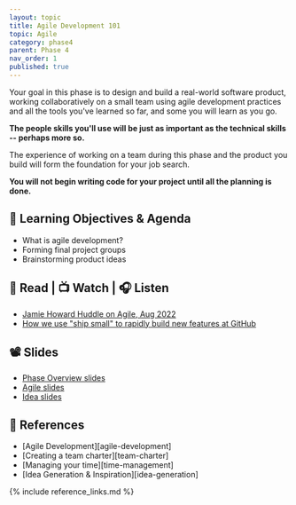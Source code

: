 ```yaml
---
layout: topic
title: Agile Development 101
topic: Agile
category: phase4
parent: Phase 4
nav_order: 1
published: true
---
```


Your goal in this phase is to design and build a real-world software product, working collaboratively on a small team using agile development practices and all the tools you've learned so far, and some you will learn as you go.

**The people skills you'll use will be just as important as the technical skills -- perhaps more so.**

The experience of working on a team during this phase and the product you build will form the foundation for your job search.

**You will not begin writing code for your project until all the planning is done.**

## 🎯 Learning Objectives & Agenda

- What is agile development?
- Forming final project groups
- Brainstorming product ideas

## 📖 Read | 📺 Watch | 🎧 Listen

- [Jamie Howard Huddle on Agile, Aug 2022](https://drive.google.com/file/d/1g4J7ncUspw2qh6D2yW0NsG5tISYZCPfM/view?usp=share_link)
- [How we use "ship small" to rapidly build new features at GitHub](https://dev.to/mscccc/how-we-use-ship-small-to-rapidly-build-new-features-at-github-5cl9)

## 📽️ Slides

- [Phase Overview slides](https://drive.google.com/file/d/12mWBm_sjzHJctFRV39vbJgvyY6OhYVAU/view?usp=share_link)
- [Agile slides](https://drive.google.com/file/d/11FdKfcBitBjs7R6Tqkug7oTn9NWdCltQ/view?usp=share_link)
- [Idea slides](https://drive.google.com/file/d/16F1Rzg8yEecoBem4WSqcL0MdGuC1Oo_i/view?usp=share_link)

## 🔖 References

- [Agile Development][agile-development]
- [Creating a team charter][team-charter]
- [Managing your time][time-management]
- [Idea Generation & Inspiration][idea-generation]

{% include reference_links.md %}
